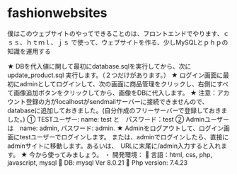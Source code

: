 # fashionwebsites
僕はこのウェブサイトのやってできることのは、フロントエンドでやります、ｃｓｓ、ｈｔｍｌ、ｊｓ で使って、ウェブサイトを作る、少しMySQLとｐｈｐの知識を運用する


★	DBを代入値に関して最初にdatabase.sqlを実行してから、次にupdate_product.sql 実行します。（２つだけがあります。）
★	ログイン画面に最初にadminとしてログインして、次の画面に商品管理をクリックし、右側にすべて画像追加ボタンをクリックしてから、画像をDBに代入します。
★	注意：アカウント登録の方がlocalhostがsendmailサーバーに接続できませんので、databaseに追加しておきました。(自分作成のフリーサーバーで登録しておきました。)
①	TESTユーザー: name: test と　パスワード：test
②	Adminユーザーは　name: admin, パスワード: admin.
★	Adminをログアウトして、ログイン画面にtestユーザーでログインします。
または、adminでログインしたら、直接にadminサイトに移動します。あるいは、　URLに末尾に/admin入力すると入れます。
★	今から使ってみましょう。
・	開発環境：
	言語：html, css, php, javascript, mysql
	DB: mysql Ver 8.0.21
	Php version: 7.4.23
